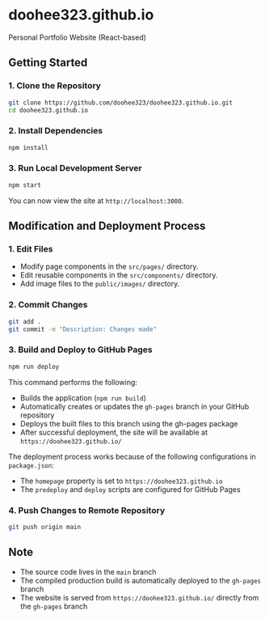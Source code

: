 # doohee323.github.io

Personal Portfolio Website (React-based)

## Getting Started

### 1. Clone the Repository
```bash
git clone https://github.com/doohee323/doohee323.github.io.git
cd doohee323.github.io
```

### 2. Install Dependencies
```bash
npm install
```

### 3. Run Local Development Server
```bash
npm start
```
You can now view the site at `http://localhost:3000`.

## Modification and Deployment Process

### 1. Edit Files
- Modify page components in the `src/pages/` directory.
- Edit reusable components in the `src/components/` directory.
- Add image files to the `public/images/` directory.

### 2. Commit Changes
```bash
git add .
git commit -m "Description: Changes made"
```

### 3. Build and Deploy to GitHub Pages
```bash
npm run deploy
```
This command performs the following:
- Builds the application (`npm run build`)
- Automatically creates or updates the `gh-pages` branch in your GitHub repository
- Deploys the built files to this branch using the gh-pages package
- After successful deployment, the site will be available at `https://doohee323.github.io/`

The deployment process works because of the following configurations in `package.json`:
- The `homepage` property is set to `https://doohee323.github.io`
- The `predeploy` and `deploy` scripts are configured for GitHub Pages

### 4. Push Changes to Remote Repository
```bash
git push origin main
```

## Note
- The source code lives in the `main` branch
- The compiled production build is automatically deployed to the `gh-pages` branch
- The website is served from `https://doohee323.github.io/` directly from the `gh-pages` branch
